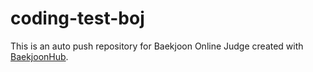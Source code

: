 # coding-test-boj
This is an auto push repository for Baekjoon Online Judge created with [BaekjoonHub](https://github.com/BaekjoonHub/BaekjoonHub).
